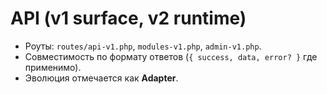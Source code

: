 # API (v1 surface, v2 runtime)

- Роуты: `routes/api-v1.php`, `modules-v1.php`, `admin-v1.php`.
- Совместимость по формату ответов (`{ success, data, error? }` где применимо).
- Эволюция отмечается как **Adapter**.
